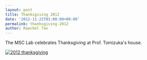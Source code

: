 ```yaml
---
layout: post
title: Thanksgiving 2012
date: '2012-11-22T01:00:00+00:00'
permalink: thanksgiving-2012
author: Raechel Tan
---
```

<p>The MSC Lab celebrates Thanksgiving at Prof. Tomizuka's house.</p><p class="indent"><a href="{{ site.baseurl }}/assets/images/posts/2012Thanksgiving.jpg" ><img src="{{ site.baseurl }}/assets/images/posts/2012Thanksgiving.jpg" alt="2012 thanksgiving" border="0"></a></p>
